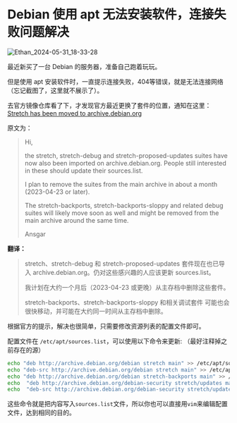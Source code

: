 # Debian 使用 apt 无法安装软件，连接失败问题解决

![Ethan_2024-05-31_18-33-28](https://pic.shejibiji.com/i/2024/05/31/6659a78abc051.jpg)

最近新买了一台 Debian 的服务器，准备自己跑着玩玩。

但是使用 apt 安装软件时，一直提示连接失败，404等错误，就是无法连接网络（忘记截图了，这里就不展示了）。

去官方镜像仓库看了下，才发现官方最近更换了套件的位置，通知在这里：[Stretch has been moved to archive.debian.org](https://lists.debian.org/debian-devel-announce/2023/03/msg00006.html)

原文为：

> Hi,
>
> the stretch, stretch-debug and stretch-proposed-updates suites have now
> also been imported on archive.debian.org. People still interested in
> these should update their sources.list.
>
> I plan to remove the suites from the main archive in about a month
> (2023-04-23 or later).
>
> The stretch-backports, stretch-backports-sloppy and related debug suites
> will likely move soon as well and might be removed from the main archive
> around the same time.
>
> Ansgar

**翻译：**

> stretch、stretch-debug 和 stretch-proposed-updates 套件现在也已导入 archive.debian.org。仍对这些感兴趣的人应该更新 sources.list。
>
> 我计划在大约一个月后（2023-04-23 或更晚）从主存档中删除这些套件。
>
> stretch-backports、stretch-backports-sloppy 和相关调试套件
> 可能也会很快移动，并可能在大约同一时间从主存档中删除。

根据官方的提示，解决也很简单，只需要修改资源列表的配置文件即可。

配置文件在 `/etc/apt/sources.list`，可以使用以下命令来更新:
（最好注释掉之前存在的源）

```bash
echo "deb http://archive.debian.org/debian stretch main" >> /etc/apt/sources.list
echo "deb-src http://archive.debian.org/debian stretch main" >> /etc/apt/sources.list
echo "deb http://archive.debian.org/debian stretch-backports main" >> /etc/apt/sources.list
echo  "deb http://archive.debian.org/debian-security stretch/updates main" >> /etc/apt/sources.list
echo  "deb-src http://archive.debian.org/debian-security stretch/updates main" >> /etc/apt/sources.list
```

这些命令就是把内容写入`sources.list`文件，所以你也可以直接用`vim`来编辑配置文件，达到相同的目的。
